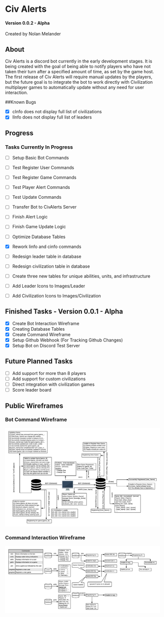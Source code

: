# Civ Alerts
#### Version 0.0.2 - Alpha
Created by Nolan Melander

## About

Civ Alerts is a discord bot currently in the early development stages. It is being created with the goal of being able 
to notify players who have not taken their turn after a specified amount of time, as set by the game host. The first 
release of Civ Alerts will require manual updates by the players, but the future goal is to integrate the bot to work 
directly with Civilization multiplayer games to automatically update without any need for user interaction.

##Known Bugs
-[x] cInfo does not display full list of civilizations
-[x] lInfo does not display full list of leaders

## Progress
### Tasks Currently In Progress
- [ ] Setup Basic Bot Commands
- [ ] Test Register User Commands
- [ ] Test Register Game Commands
- [ ] Test Player Alert Commands
- [ ] Test Update Commands
- [ ] Transfer Bot to CivAlerts Server
- [ ] Finish Alert Logic
- [ ] Finish Game Update Logic
- [ ] Optimize Database Tables
- [x] Rework linfo and cinfo commands
- [ ] Redesign leader table in database
- [ ] Redesign civilization table in database
- [ ] Create three new tables for unique abilities, units, and infrastructure
- [ ] Add Leader Icons to Images/Leader
- [ ] Add Civilization Icons to Images/Civilization


## Finished Tasks - Version 0.0.1 - Alpha
- [x] Create Bot Interaction Wireframe
- [x] Creating Database Tables
- [x] Create Command Wireframe 
- [x] Setup Github Webhook (For Tracking Github Changes)
- [x] Setup Bot on Discord Test Server

## Future Planned Tasks
- [ ] Add support for more than 8 players
- [ ] Add support for custom civilizations
- [ ] Direct integration with civilization games
- [ ] Score leader board

## Public Wireframes
### Bot Command Wireframe
![alt text](Images/Wireframe/CivAlert%20Commands.png "Bot Command Wireframe")
### Command Interaction Wireframe
![alt_text](Images/Wireframe/Flow%20Wireframe.png "Bot Command Interaction Wireframe")